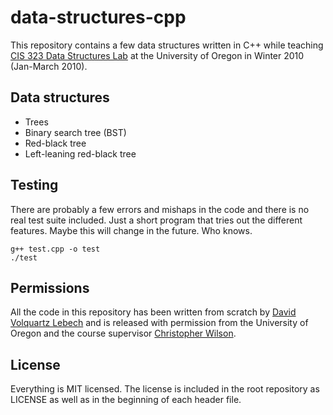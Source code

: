 data-structures-cpp
===================

This repository contains a few data structures written in C++ while teaching
[CIS 323 Data Structures Lab](http://www.cs.uoregon.edu/Classes/10W/cis323/) at
the University of Oregon in Winter 2010 (Jan-March 2010).

Data structures
---------------

* Trees
 * Binary search tree (BST)
 * Red-black tree
 * Left-leaning red-black tree

Testing
-------

There are probably a few errors and mishaps in the code and there is no real
test suite included. Just a short program that tries out the different
features. Maybe this will change in the future. Who knows.

    g++ test.cpp -o test
    ./test

Permissions
-----------

All the code in this repository has been written from scratch by [David
Volquartz Lebech](https://davidlebech.dk) and is released with permission from
the University of Oregon and the course supervisor [Christopher
Wilson](http://ix.cs.uoregon.edu/~cwilson/).


License
-------

Everything is MIT licensed. The license is included in the root repository as
LICENSE as well as in the beginning of each header file.
